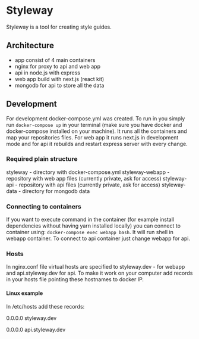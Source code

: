 # Styleway

Styleway is a tool for creating style guides.

## Architecture

- app consist of 4 main containers
- nginx for proxy to api and web app
- api in node.js with express
- web app build with next.js (react kit)
- mongodb for api to store all the data

## Development

For development docker-compose.yml was created. To run in you simply run `docker-compose up` in your terminal (make sure you have docker and docker-compose installed on your machine). It runs all the containers and map your repositories files. For web app it runs next.js in development mode and for api it rebuilds and restart express server with every change.

### Required plain structure

styleway - directory with docker-compose.yml
styleway-webapp - repository with web app files (currently private, ask for access)
styleway-api - repository with api files (currently private, ask for access)
styleway-data - directory for mongodb data

### Connecting to containers

If you want to execute command in the container (for example install dependencies without having yarn installed locally) you can connect to container using: `docker-compose exec webapp bash`. It will run shell in webapp container. To connect to api container just change webapp for api.

### Hosts

In nginx.conf file virtual hosts are specified to styleway.dev - for webapp and api.styleway.dev for api. To make it work on your computer add records in your hosts file pointing these hostnames to docker IP.

#### Linux example

In /etc/hosts add these records:

0.0.0.0 styleway.dev

0.0.0.0 api.styleway.dev
